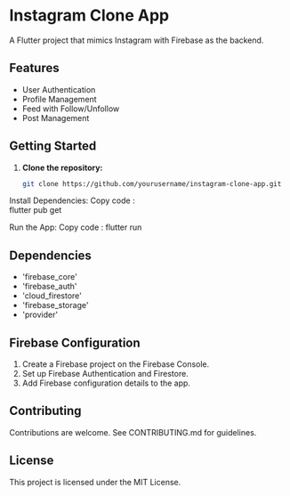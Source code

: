 # Instagram Clone App

A Flutter project that mimics Instagram with Firebase as the backend.

## Features

- User Authentication
- Profile Management
- Feed with Follow/Unfollow
- Post Management

## Getting Started

1. **Clone the repository:**
   ```bash
   git clone https://github.com/yourusername/instagram-clone-app.git

Install Dependencies:
Copy code :  
flutter pub get


Run the App:
Copy code : 
flutter run

## Dependencies

- 'firebase_core'
- 'firebase_auth'
- 'cloud_firestore'
- 'firebase_storage'
- 'provider'


## Firebase Configuration

1. Create a Firebase project on the Firebase Console.
2. Set up Firebase Authentication and Firestore.
3. Add Firebase configuration details to the app.

## Contributing
Contributions are welcome. See CONTRIBUTING.md for guidelines.

## License
This project is licensed under the MIT License.
